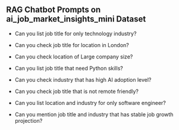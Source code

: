 ## RAG Chatbot Prompts on ai_job_market_insights_mini Dataset

* Can you list job title for only technology industry?

* Can you check job title for location in London?

* Can you check location of Large company size?     

* Can you list job title that need Python skills?

* Can you check industry that has high AI adoption level?

* Can you check job title that is not remote friendly?

* Can you list location and industry for only software engineer?

* Can you mention job title and industry that has stable job growth projection?